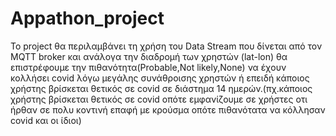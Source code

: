 # Appathon_project
Το project θα περιλαμβάνει τη χρήση του Data Stream που δίνεται από τον MQTT broker και ανάλογα την διαδρομή  των χρηστών (lat-lon) θα επιστρέφουμε την πιθανότητα(Probable,Not likely,None) να έχουν κολλήσει covid λόγω μεγάλης συνάθροισης χρηστών ή επειδή κάποιος χρήστης βρίσκεται θετικός σε covid σε διάστημα 14 ημερών.(πχ.κάποιος χρήστης βρίσκεται θετικός σε covid οπότε εμφανίζουμε σε χρήστες οτι ήρθαν σε πολυ κοντινή επαφή με κρούσμα οπότε πιθανότατα να κόλλησαν covid και οι ίδιοι)
